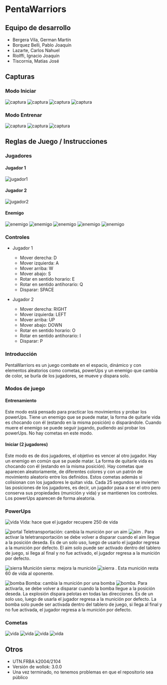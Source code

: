 # PentaWarriors

## Equipo de desarrollo

- Bergera Vila, German Martín
- Borquez Belli, Pablo Joaquín
- Lazarte, Carlos Nahuel
- Riolffi, Ignacio Joaquín
- Tiscornia, Matías José

## Capturas
### Modo Iniciar
![captura](/capturas/MenuIniciar.png) 
![captura](/capturas/Iniciar1.png) 
![captura](/capturas/Iniciar2.png) 
![captura](/capturas/Iniciar3.png) 

### Modo Entrenar 
![captura](/capturas/MenuEntrenar.png) 
![captura](/capturas/Entrenar1.png) 
![captura](/capturas/Entrenar2.png) 

## Reglas de Juego / Instrucciones
### Jugadores
#### Jugador 1
![jugador1](/assets/Jugador1_derecha.png) 
#### Jugador 2
![jugador2](/assets/Jugador2_derecha.png)  
#### Enemigo
![enemigo](/assets/enemigoAmarillo.png) ![enemigo](/assets/enemigoBlanco.png) ![enemigo](/assets/enemigoCeleste.png) ![enemigo](/assets/enemigoVerde.png) ![enemigo](/assets/enemigoVioleta.png)  

### Controles
- Jugador 1
  - Mover derecha: D
  - Mover izquierda: A
  - Mover arriba: W
  - Mover abajo: S
  - Rotar en sentido horario: E
  - Rotar en sentido antihorario: Q
  - Disparar: SPACE
  
- Jugador 2 
  - Mover derecha: RIGHT
  - Mover izquierda: LEFT
  - Mover arriba: UP
  - Mover abajo: DOWN
  - Rotar en sentido horario: O
  - Rotar en sentido antihorario: I
  - Disparar: P
### Introducción
PentaWarriors es un juego combate en el espacio, dinámico y con elementos aleatorios como cometas, powerUps y un enemigo que cambia de color, se burla de los jugadores, se mueve y dispara solo. 

### Modos de juego
#### Entrenamiento
Este modo está pensado para practicar los movimientos y probar los powerUps. Tiene un enemigo que se puede matar, la forma de quitarle vida es chocando con él (estando en la misma posición) o disparándole. Cuando muere el enemigo se puede seguir jugando, pudiendo así probar los powerUps. No hay cometas en este modo. 
#### Iniciar (2 jugadores)
Este modo es de dos jugadores, el objetivo es vencer al otro jugador. Hay un enemigo en común que se puede matar. La forma de quitarle vida es chocando con él (estando en la misma posición). Hay cometas que aparecen aleatoriamente, de diferentes colores y con un patrón de movimiento aleatorio entre los definidos. Estos cometas además si colisionan con los jugadores le quitan vida. Cada 25 segundos se invierten las posiciones de los jugadores, es decir, un jugador pasa a ser el otro pero conserva sus propiedades (munición y vida) y se mantienen los controles. Los powerUps aparecen de forma aleatoria.
  
### PowerUps
![vida](/assets/vida.png) Vida: hace que el jugador recupere 250 de vida

![portal](/assets/portal.png) Teletransportación: cambia la munición por un aim ![aim](/assets/aimVerde.png) . Para activar la teletransportación se debe volver a disparar cuando el aim llegue a la posición deseda. Es de un solo uso, luego de usarlo el jugador regresa a la munición por defecto. El aim solo puede ser activado dentro del tablero de juego, si llega al final y no fue activado, el jugador regresa a la munición por defecto.

![sierra](/assets/sierra.png) Munición sierra: mejora la munición ![sierra](/assets/sierraAmarillo.png) . Esta munición resta 60 de vida al oponente.

![bomba](/assets/bomba.png)  Bomba: cambia la munición por una bomba ![bomba](/assets/bombaMunicionVerde.png). Para activarla, se debe volver a disparar cuando la bomba llegue a la posición deseda. La explosión dispara pelotas en todas las direcciones. Es de un solo uso, luego de usarla el jugador regresa a la munición por defecto. La bomba solo puede ser activada dentro del tablero de juego, si llega al final y no fue activada, el jugador regresa a la munición por defecto.

### Cometas
![vida](/assets/cometaAmarillo.png) 
![vida](/assets/cometaCeleste.png) 
![vida](/assets/cometaVerde.png) 
![vida](/assets/cometaVioleta.png) 


## Otros

- UTN.FRBA k2004/2104
- Versión de wollok: 3.0.0
- Una vez terminado, no tenemos problemas en que el repositorio sea público
